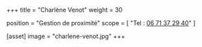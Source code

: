 +++
title = "Charlène Venot"
weight = 30

position = "Gestion de proximité"
scope = [
  "Tel : <a href='tel:06 71 37 29 40‬‬'>06 71 37 29 40‬‬</a>"
]

[asset]
  image = "charlene-venot.jpg"
+++

